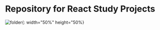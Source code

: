 # Repository for React Study Projects

![folder](https://cdn-icons-png.flaticon.com/512/5082/5082720.png){: width="50%" height="50%}

